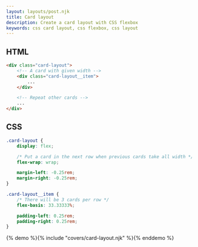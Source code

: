 ```yaml
---
layout: layouts/post.njk
title: Card layout
description: Create a card layout with CSS flexbox
keywords: css card layout, css flexbox, css layout
---
```


## HTML

```html
<div class="card-layout">
    <!-- A card with given width -->
    <div class="card-layout__item">
        ...
    </div>

    <!-- Repeat other cards -->
    ...
</div>
```

## CSS

```css
.card-layout {
    display: flex;

    /* Put a card in the next row when previous cards take all width */
    flex-wrap: wrap;

    margin-left: -0.25rem;
    margin-right: -0.25rem;
}

.card-layout__item {
    /* There will be 3 cards per row */
    flex-basis: 33.33333%;

    padding-left: 0.25rem;
    padding-right: 0.25rem;
}
```

{% demo %}{% include "covers/card-layout.njk" %}{% enddemo %}
